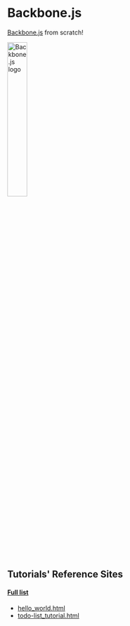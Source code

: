 # Backbone.js

[Backbone.js](https://backbonejs.org) from scratch!

<img src="https://backbonejs.org/docs/images/backbone.png" alt="Backbone.js logo" width="30%">

## Tutorials' Reference Sites
#### [Full list](https://github.com/jashkenas/backbone/wiki/Tutorials%2C-blog-posts-and-example-sites)
* [hello_world.html](http://adrianmejia.com/blog/2012/09/11/backbone-dot-js-for-absolute-beginners-getting-started/)
* [todo-list_tutorial.html](https://adrianmejia.com/blog/2012/09/13/backbone-js-for-absolute-beginners-getting-started-part-2/)
